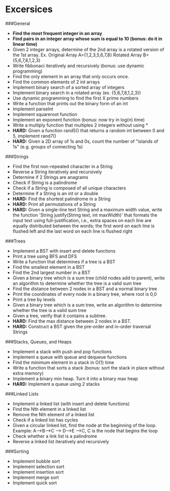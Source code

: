 # Excersices

###General
- **Find the most frequent integer in an array**
- **Find pairs in an integer array whose sum is equal to 10 (bonus: do it in linear time)**
- Given 2 integer arrays, determine of the 2nd array is a rotated version of the 1st array. Ex. Original Array A={1,2,3,5,6,7,8} Rotated Array B={5,6,7,8,1,2,3}
- Write fibbonaci iteratively and recursively (bonus: use dynamic programming)
- Find the only element in an array that only occurs once.
- Find the common elements of 2 int arrays
- Implement binary search of a sorted array of integers
- Implement binary search in a rotated array (ex. {5,6,7,8,1,2,3})
- Use dynamic programming to find the first X prime numbers
- Write a function that prints out the binary form of an int
- Implement parseInt
- Implement squareroot function
- Implement an exponent function (bonus: now try in log(n) time)
- Write a multiply function that multiples 2 integers without using *
- **HARD:** Given a function rand5() that returns a random int between 0 and 5, implement rand7()
- **HARD:** Given a 2D array of 1s and 0s, count the number of "islands of 1s" (e.g. groups of connecting 1s)

###Strings
- Find the first non-repeated character in a String
- Reverse a String iteratively and recursively
- Determine if 2 Strings are anagrams
- Check if String is a palindrome
- Check if a String is composed of all unique characters
- Determine if a String is an int or a double
- **HARD:** Find the shortest palindrome in a String
- **HARD:** Print all permutations of a String
- **HARD:** Given a single-line text String and a maximum width value, write the function 'String justify(String text, int maxWidth)' that formats the input text using full-justification, i.e., extra spaces on each line are equally distributed between the words; the first word on each line is flushed left and the last word on each line is flushed right

###Trees
- Implement a BST with insert and delete functions
- Print a tree using BFS and DFS
- Write a function that determines if a tree is a BST
- Find the smallest element in a BST
- Find the 2nd largest number in a BST
- Given a binary tree which is a sum tree (child nodes add to parent), write an algorithm to determine whether the tree is a valid sum tree
- Find the distance between 2 nodes in a BST and a normal binary tree
- Print the coordinates of every node in a binary tree, where root is 0,0
- Print a tree by levels
- Given a binary tree which is a sum tree, write an algorithm to determine whether the tree is a valid sum tree
- Given a tree, verify that it contains a subtree.
- **HARD:** Find the max distance between 2 nodes in a BST.
- **HARD:** Construct a BST given the pre-order and in-order traversal Strings

###Stacks, Queues, and Heaps
- Implement a stack with push and pop functions
- Implement a queue with queue and dequeue functions
- Find the minimum element in a stack in O(1) time
- Write a function that sorts a stack (bonus: sort the stack in place without extra memory)
- Implement a binary min heap. Turn it into a binary max heap
- **HARD:** Implement a queue using 2 stacks

###Linked Lists
- Implement a linked list (with insert and delete functions)
- Find the Nth element in a linked list
- Remove the Nth element of a linked list
- Check if a linked list has cycles
- Given a circular linked list, find the node at the beginning of the loop. Example: A-->B-->C --> D-->E -->C, C is the node that begins the loop
- Check whether a link list is a palindrome
- Reverse a linked list iteratively and recursively

###Sorting
- Implement bubble sort
- Implement selection sort
- Implement insertion sort
- Implement merge sort
- Implement quick sort
